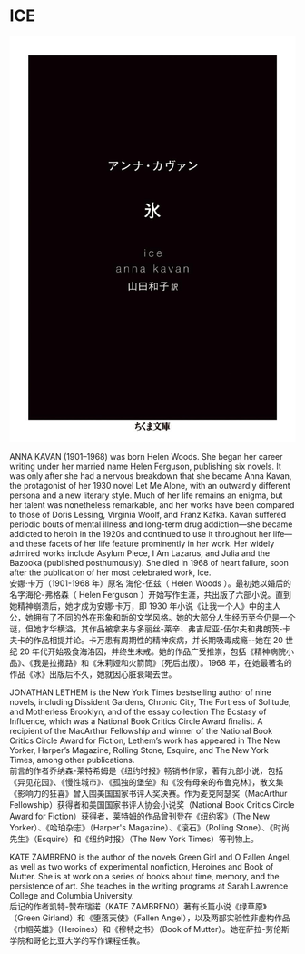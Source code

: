 # ICE

![以万物冰封的世界为背景的故事，不同于司空见惯的夜空，极光婀娜成型，如火焰般摇曳的刺骨寒气和缤纷的穹顶，世界化作无法逃离的酷寒牢狱...“冰 漆黑的封面，但是边缘是白色的 有点时髦呢” 哎这个封面是在用黑白表现困在冰雪绝境中的黑暗世界](../assets/cover.jpg)

ANNA KAVAN (1901–1968) was born Helen Woods. She began her career writing under her married name Helen Ferguson, publishing six novels. It was only after she had a nervous breakdown that she became Anna Kavan, the protagonist of her 1930 novel Let Me Alone, with an outwardly different persona and a new literary style. Much of her life remains an enigma, but her talent was nonetheless remarkable, and her works have been compared to those of Doris Lessing, Virginia Woolf, and Franz Kafka. Kavan suffered periodic bouts of mental illness and long-term drug addiction—she became addicted to heroin in the 1920s and continued to use it throughout her life—and these facets of her life feature prominently in her work. Her widely admired works include Asylum Piece, I Am Lazarus, and Julia and the Bazooka (published posthumously). She died in 1968 of heart failure, soon after the publication of her most celebrated work, Ice.  
安娜·卡万（1901-1968 年）原名 海伦-伍兹（ Helen Woods ）。最初她以婚后的名字海伦-弗格森（ Helen Ferguson ）开始写作生涯，共出版了六部小说。直到她精神崩溃后，她才成为安娜·卡万，即 1930 年小说《让我一个人》中的主人公，她拥有了不同的外在形象和新的文学风格。她的大部分人生经历至今仍是一个谜，但她才华横溢，其作品被拿来与多丽丝-莱辛、弗吉尼亚-伍尔夫和弗朗茨-卡夫卡的作品相提并论。卡万患有周期性的精神疾病，并长期吸毒成瘾--她在 20 世纪 20 年代开始吸食海洛因，并终生未戒。她的作品广受推崇，包括《精神病院小品》、《我是拉撒路》和《朱莉娅和火箭筒》（死后出版）。1968 年，在她最著名的作品《冰》出版后不久，她就因心脏衰竭去世。

JONATHAN LETHEM is the New York Times bestselling author of nine novels, including Dissident Gardens, Chronic City, The Fortress of Solitude, and Motherless Brooklyn, and of the essay collection The Ecstasy of Influence, which was a National Book Critics Circle Award finalist. A recipient of the MacArthur Fellowship and winner of the National Book Critics Circle Award for Fiction, Lethem’s work has appeared in The New Yorker, Harper’s Magazine, Rolling Stone, Esquire, and The New York Times, among other publications.  
前言的作者乔纳森-莱特希姆是《纽约时报》畅销书作家，著有九部小说，包括《异见花园》、《慢性城市》、《孤独的堡垒》和《没有母亲的布鲁克林》，散文集《影响力的狂喜》曾入围美国国家书评人奖决赛。作为麦克阿瑟奖（MacArthur Fellowship）获得者和美国国家书评人协会小说奖（National Book Critics Circle Award for Fiction）获得者，莱特姆的作品曾刊登在《纽约客》（The New Yorker）、《哈珀杂志》（Harper's Magazine）、《滚石》（Rolling Stone）、《时尚先生》（Esquire）和《纽约时报》（The New York Times）等刊物上。

KATE ZAMBRENO is the author of the novels Green Girl and O Fallen Angel, as well as two works of experimental nonfiction, Heroines and Book of Mutter. She is at work on a series of books about time, memory, and the persistence of art. She teaches in the writing programs at Sarah Lawrence College and Columbia University.  
后记的作者凯特-赞布瑞诺（KATE ZAMBRENO）著有长篇小说《绿草原》（Green Girland）和《堕落天使》（Fallen Angel），以及两部实验性非虚构作品《巾帼英雄》（Heroines）和《穆特之书》（Book of Mutter）。她在萨拉-劳伦斯学院和哥伦比亚大学的写作课程任教。
